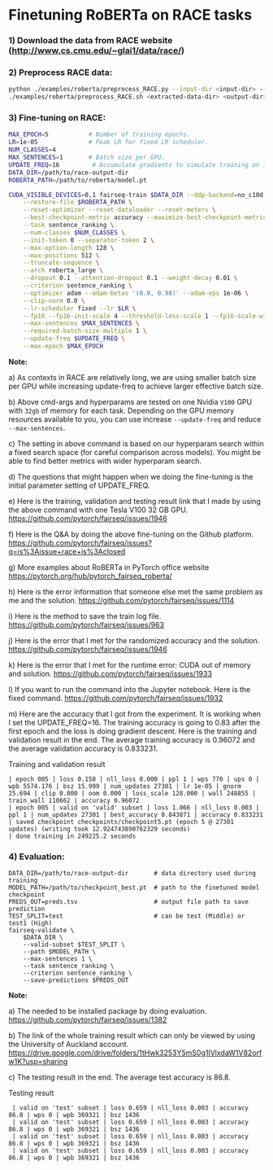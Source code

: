 # Finetuning RoBERTa on RACE tasks

### 1) Download the data from RACE website (http://www.cs.cmu.edu/~glai1/data/race/)

### 2) Preprocess RACE data:
```bash
python ./examples/roberta/preprocess_RACE.py --input-dir <input-dir> --output-dir <extracted-data-dir>
./examples/roberta/preprocess_RACE.sh <extracted-data-dir> <output-dir>
```

### 3) Fine-tuning on RACE:

```bash
MAX_EPOCH=5           # Number of training epochs.
LR=1e-05              # Peak LR for fixed LR scheduler.
NUM_CLASSES=4
MAX_SENTENCES=1       # Batch size per GPU.
UPDATE_FREQ=16         # Accumulate gradients to simulate training on 16 GPUs. The original is 8 which is not work in my case.
DATA_DIR=/path/to/race-output-dir
ROBERTA_PATH=/path/to/roberta/model.pt

CUDA_VISIBLE_DEVICES=0,1 fairseq-train $DATA_DIR --ddp-backend=no_c10d \
    --restore-file $ROBERTA_PATH \
    --reset-optimizer --reset-dataloader --reset-meters \
    --best-checkpoint-metric accuracy --maximize-best-checkpoint-metric \
    --task sentence_ranking \
    --num-classes $NUM_CLASSES \
    --init-token 0 --separator-token 2 \
    --max-option-length 128 \
    --max-positions 512 \
    --truncate-sequence \
    --arch roberta_large \
    --dropout 0.1 --attention-dropout 0.1 --weight-decay 0.01 \
    --criterion sentence_ranking \
    --optimizer adam --adam-betas '(0.9, 0.98)' --adam-eps 1e-06 \
    --clip-norm 0.0 \
    --lr-scheduler fixed --lr $LR \
    --fp16 --fp16-init-scale 4 --threshold-loss-scale 1 --fp16-scale-window 128 \
    --max-sentences $MAX_SENTENCES \
    --required-batch-size-multiple 1 \
    --update-freq $UPDATE_FREQ \
    --max-epoch $MAX_EPOCH
```

**Note:**

a) As contexts in RACE are relatively long, we are using smaller batch size per GPU while increasing update-freq to achieve larger effective batch size.

b) Above cmd-args and hyperparams are tested on one Nvidia `V100` GPU with `32gb` of memory for each task. Depending on the GPU memory resources available to you, you can use increase `--update-freq` and reduce `--max-sentences`.

c) The setting in above command is based on our hyperparam search within a fixed search space (for careful comparison across models). You might be able to find better metrics with wider hyperparam search.  

d) The questions that might happen when we doing the fine-tuning is the initial parameter setting of UPDATE_FREQ.

e) Here is the training, validation and testing result link that I made by using the above command with one Tesla V100 32 GB GPU. https://github.com/pytorch/fairseq/issues/1946 

f) Here is the Q&A by doing the above fine-tuning on the Github platform.
https://github.com/pytorch/fairseq/issues?q=is%3Aissue+race+is%3Aclosed

g) More examples about RoBERTa in PyTorch office website
https://pytorch.org/hub/pytorch_fairseq_roberta/

h) Here is the error information that someone else met the same problem as me and the solution.
https://github.com/pytorch/fairseq/issues/1114

i) Here is the method to save the train log file.
https://github.com/pytorch/fairseq/issues/963

j) Here is the error that I met for the randomized accuracy and the solution.
https://github.com/pytorch/fairseq/issues/1946 

k) Here is the error that I met for the runtime error: CUDA out of memory and solution.
https://github.com/pytorch/fairseq/issues/1933
 
l) If you want to run the command into the Jupyter notebook. Here is the fixed command.
https://github.com/pytorch/fairseq/issues/1932

m) Here are the accuracy that I got from the experiment. It is working when I set the UPDATE_FREQ=16. The training accuracy is going to 0.83 after the first epoch and the loss is doing gradient descent. Here is the training and validation result in the end. The average training accuracy is 0.96072 and the average validation accuracy is 0.833231. 

Training and validation result
```
| epoch 005 | loss 0.158 | nll_loss 0.000 | ppl 1 | wps 770 | ups 0 | wpb 5574.176 | bsz 15.999 | num_updates 27301 | lr 1e-05 | gnorm 25.694 | clip 0.000 | oom 0.000 | loss_scale 128.000 | wall 248855 | train_wall 110662 | accuracy 0.96072
| epoch 005 | valid on 'valid' subset | loss 1.066 | nll_loss 0.003 | ppl 1 | num_updates 27301 | best_accuracy 0.843871 | accuracy 0.833231
| saved checkpoint checkpoints/checkpoint5.pt (epoch 5 @ 27301 updates) (writing took 12.924743890762329 seconds)
| done training in 249225.2 seconds
```

### 4) Evaluation:

```
DATA_DIR=/path/to/race-output-dir       # data directory used during training
MODEL_PATH=/path/to/checkpoint_best.pt  # path to the finetuned model checkpoint
PREDS_OUT=preds.tsv                     # output file path to save prediction
TEST_SPLIT=test                         # can be test (Middle) or test1 (High)
fairseq-validate \
    $DATA_DIR \
    --valid-subset $TEST_SPLIT \
    --path $MODEL_PATH \
    --max-sentences 1 \
    --task sentence_ranking \
    --criterion sentence_ranking \
    --save-predictions $PREDS_OUT
```
**Note:**

a) The needed to be installed package by doing evaluation.
https://github.com/pytorch/fairseq/issues/1382

b) The link of the whole training result which can only be viewed by using the University of Auckland account.
https://drive.google.com/drive/folders/1tHwk3253Y5mS0g1IVlxdaW1V82orfw1K?usp=sharing

c) The testing result in the end. The average test accuracy is 86.8.

Testing result
```
 | valid on 'test' subset | loss 0.659 | nll_loss 0.003 | accuracy 86.8 | wps 0 | wpb 369321 | bsz 1436
 | valid on 'test' subset | loss 0.659 | nll_loss 0.003 | accuracy 86.8 | wps 0 | wpb 369321 | bsz 1436
 | valid on 'test' subset | loss 0.659 | nll_loss 0.003 | accuracy 86.8 | wps 0 | wpb 369321 | bsz 1436
 | valid on 'test' subset | loss 0.659 | nll_loss 0.003 | accuracy 86.8 | wps 0 | wpb 369321 | bsz 1436
```
